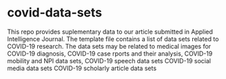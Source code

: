 # covid-data-sets

This repo provides suplementary data to our article submitted in Applied Intelligence Journal. 
The template file contains a list of data sets related to COVID-19 research.
The data sets may be related to medical images for COVID-19 diagnosis,
COVID-19 case rports and their analysis,
COVID-19 mobility and NPI data sets,
COVID-19 speech data sets
COVID-19 social media data sets
COVID-19 scholarly article data sets
